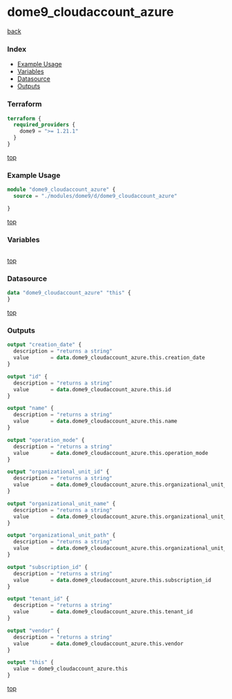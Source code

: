 # dome9_cloudaccount_azure

[back](../dome9.md)

### Index

- [Example Usage](#example-usage)
- [Variables](#variables)
- [Datasource](#datasource)
- [Outputs](#outputs)

### Terraform

```terraform
terraform {
  required_providers {
    dome9 = ">= 1.21.1"
  }
}
```

[top](#index)

### Example Usage

```terraform
module "dome9_cloudaccount_azure" {
  source = "./modules/dome9/d/dome9_cloudaccount_azure"

}
```

[top](#index)

### Variables

```terraform
```

[top](#index)

### Datasource

```terraform
data "dome9_cloudaccount_azure" "this" {
}
```

[top](#index)

### Outputs

```terraform
output "creation_date" {
  description = "returns a string"
  value       = data.dome9_cloudaccount_azure.this.creation_date
}

output "id" {
  description = "returns a string"
  value       = data.dome9_cloudaccount_azure.this.id
}

output "name" {
  description = "returns a string"
  value       = data.dome9_cloudaccount_azure.this.name
}

output "operation_mode" {
  description = "returns a string"
  value       = data.dome9_cloudaccount_azure.this.operation_mode
}

output "organizational_unit_id" {
  description = "returns a string"
  value       = data.dome9_cloudaccount_azure.this.organizational_unit_id
}

output "organizational_unit_name" {
  description = "returns a string"
  value       = data.dome9_cloudaccount_azure.this.organizational_unit_name
}

output "organizational_unit_path" {
  description = "returns a string"
  value       = data.dome9_cloudaccount_azure.this.organizational_unit_path
}

output "subscription_id" {
  description = "returns a string"
  value       = data.dome9_cloudaccount_azure.this.subscription_id
}

output "tenant_id" {
  description = "returns a string"
  value       = data.dome9_cloudaccount_azure.this.tenant_id
}

output "vendor" {
  description = "returns a string"
  value       = data.dome9_cloudaccount_azure.this.vendor
}

output "this" {
  value = dome9_cloudaccount_azure.this
}
```

[top](#index)